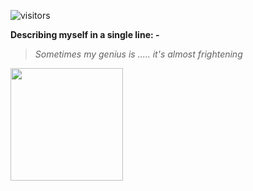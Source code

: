 ![visitors](https://visitor-badge.glitch.me/badge?page_id=page.id)


**Describing myself in a single line: -**

> *Sometimes my genius is ..... it's almost frightening*



<img height="180em" src="https://github-readme-stats.vercel.app/api?username=ZoltarThunderbird315&show_icons=true&hide_border=true&&count_private=true&include_all_commits=true" />





